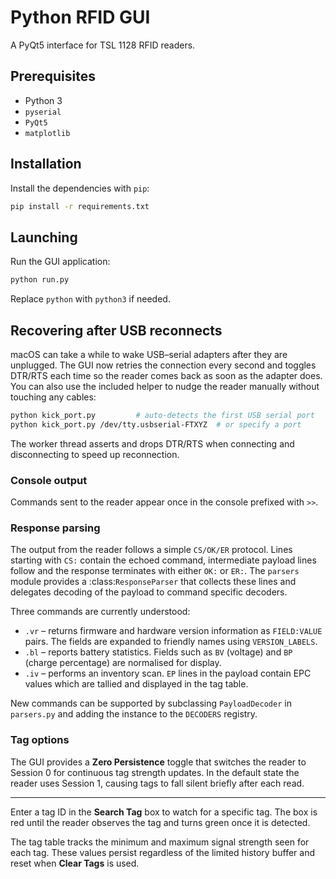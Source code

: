 # Python RFID GUI

A PyQt5 interface for TSL 1128 RFID readers.

## Prerequisites

- Python 3
- `pyserial`
- `PyQt5`
- `matplotlib`

## Installation

Install the dependencies with `pip`:

```bash
pip install -r requirements.txt
```

## Launching

Run the GUI application:

```bash
python run.py
```

Replace `python` with `python3` if needed.

## Recovering after USB reconnects

macOS can take a while to wake USB–serial adapters after they are unplugged.
The GUI now retries the connection every second and toggles DTR/RTS each time
so the reader comes back as soon as the adapter does.  You can also use the
included helper to nudge the reader manually without touching any cables:

```bash
python kick_port.py         # auto-detects the first USB serial port
python kick_port.py /dev/tty.usbserial-FTXYZ  # or specify a port
```

The worker thread asserts and drops DTR/RTS when connecting and disconnecting to
speed up reconnection.

### Console output

Commands sent to the reader appear once in the console prefixed with `>>`.

### Response parsing

The output from the reader follows a simple ``CS/OK/ER`` protocol.  Lines
starting with ``CS:`` contain the echoed command, intermediate payload lines
follow and the response terminates with either ``OK:`` or ``ER:``.  The
``parsers`` module provides a :class:`ResponseParser` that collects these lines
and delegates decoding of the payload to command specific decoders.

Three commands are currently understood:

- ``.vr`` – returns firmware and hardware version information as ``FIELD:VALUE``
  pairs.  The fields are expanded to friendly names using ``VERSION_LABELS``.
- ``.bl`` – reports battery statistics.  Fields such as ``BV`` (voltage) and
  ``BP`` (charge percentage) are normalised for display.
- ``.iv`` – performs an inventory scan.  ``EP`` lines in the payload contain
  EPC values which are tallied and displayed in the tag table.

New commands can be supported by subclassing ``PayloadDecoder`` in
``parsers.py`` and adding the instance to the ``DECODERS`` registry.

### Tag options

The GUI provides a **Zero Persistence** toggle that switches the reader to
Session&nbsp;0 for continuous tag strength updates.  In the default state the
reader uses Session&nbsp;1, causing tags to fall silent briefly after each
read.

---

Enter a tag ID in the **Search Tag** box to watch for a specific tag. The box
is red until the reader observes the tag and turns green once it is detected.

The tag table tracks the minimum and maximum signal strength seen for each
tag. These values persist regardless of the limited history buffer and reset
when **Clear Tags** is used.
